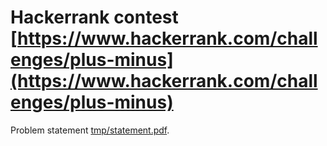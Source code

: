 # Hackerrank contest [https://www.hackerrank.com/challenges/plus-minus](https://www.hackerrank.com/challenges/plus-minus)

Problem statement [tmp/statement.pdf](tmp/statement.pdf).

